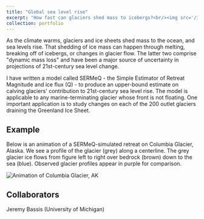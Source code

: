 ```yaml
---
title: "Global sea level rise"
excerpt: "How fast can glaciers shed mass to icebergs?<br/><img src='/images/SLE-smb_forced-min2c_ice-example.png'>"
collection: portfolio
---
```



As the climate warms, glaciers and ice sheets shed mass to the ocean, and sea levels rise.  That shedding of ice mass can happen through melting,
breaking off of icebergs, or changes in glacier flow.  The latter two comprise "dynamic mass loss" and have been a major source of uncertainty
in projections of 21st-century sea level change.

I have written a model called SERMeQ - the Simple Estimator of Retreat Magnitude and ice flux (Q) - to produce an upper-bound estimate on calving glaciers' contribution to 21st-century sea level rise.  The model is applicable to any marine-terminating glacier whose front is not floating.  One important application is to study changes on each of the 200 outlet glaciers draining the Greenland Ice Sheet.

## Example
Below is an animation of a SERMeQ-simulated retreat on Columbia Glacier, Alaska.  We see a profile of the glacier (grey) along
a centerline. The grey glacier ice flows from figure left to right over bedrock (brown) down to the sea (blue).  Observed glacier profiles appear
in purple for comparison.

![Animation of Columbia Glacier, AK](https://ehultee.github.io/files/Columbia-1980_2010-retreat.gif)


## Collaborators
Jeremy Bassis (University of Michigan)
